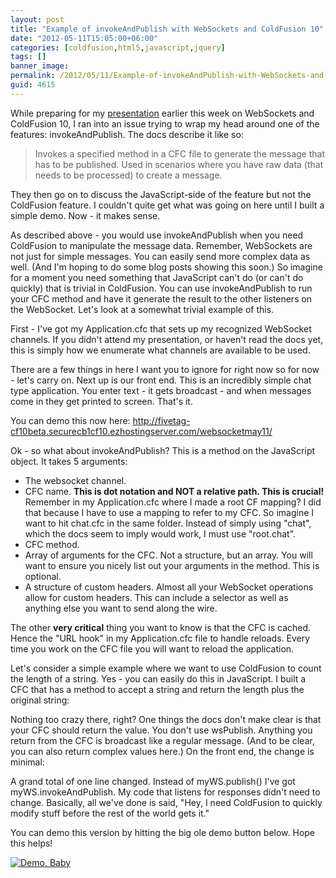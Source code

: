 ```yaml
---
layout: post
title: "Example of invokeAndPublish with WebSockets and ColdFusion 10"
date: "2012-05-11T15:05:00+06:00"
categories: [coldfusion,html5,javascript,jquery]
tags: []
banner_image: 
permalink: /2012/05/11/Example-of-invokeAndPublish-with-WebSockets-and-ColdFusion-10
guid: 4615
---
```


While preparing for my <a href="http://www.raymondcamden.com/index.cfm/2012/5/9/Recording-slides-and-code-from-my-WebSockets-presentation">presentation</a> earlier this week on WebSockets and ColdFusion 10, I ran into an issue trying to wrap my head around one of the features: invokeAndPublish. The docs describe it like so:
<!--more-->
<blockquote>
Invokes a specified method in a CFC file to generate the message that has to be published. Used in scenarios where you have raw data (that needs to be processed) to create a message.
</blockquote>

They then go on to discuss the JavaScript-side of the feature but not the ColdFusion feature. I couldn't quite get what was going on here until I built a simple demo. Now - it makes sense. 

As described above - you would use invokeAndPublish when you need ColdFusion to manipulate the message data. Remember, WebSockets are not just for simple messages. You can easily send more complex data as well. (And I'm hoping to do some blog posts showing this soon.) So imagine for a moment you need something that JavaScript can't do (or can't do quickly) that is trivial in ColdFusion. You can use invokeAndPublish to run your CFC method and have it generate the result to the other listeners  on the WebSocket. Let's look at a somewhat trivial example of this.

First - I've got my Application.cfc that sets up my recognized WebSocket channels. If you didn't attend my presentation, or haven't read the docs yet, this is simply how we enumerate what channels are available to be used.

<script src="https://gist.github.com/2661583.js?file=gistfile1.cfm"></script>

There are a few things in here I want you to ignore for right now so for now - let's carry on. Next up is our front end. This is an incredibly simple chat type application. You enter text - it gets broadcast - and when messages come in they get printed to screen. That's it.

<script src="https://gist.github.com/2661637.js?file=gistfile1.cfm"></script>

You can demo this now here: <a href="http://fivetag-cf10beta.securecb1cf10.ezhostingserver.com/websocketmay11/">http://fivetag-cf10beta.securecb1cf10.ezhostingserver.com/websocketmay11/</a>

Ok - so what about invokeAndPublish? This is a method on the JavaScript object. It takes 5 arguments:

<ul>
<li>The websocket channel.
<li>CFC name. <b>This is dot notation and NOT a relative path. This is crucial!</b> Remember in my Application.cfc where I made a root CF mapping? I did that because I have to use a mapping to refer to my CFC. So imagine I want to hit chat.cfc in the same folder. Instead of simply using "chat", which the docs seem to imply would work, I must use "root.chat". 
<li>CFC method. 
<li>Array of arguments for the CFC. Not a structure, but an array. You will want to ensure you nicely list out your arguments in the method. This is optional.
<li>A structure of custom headers. Almost all your WebSocket operations allow for custom headers. This can include a selector as well as anything else you want to send along the wire.
</ul>

The other <b>very critical</b> thing you want to know is that the CFC is cached. Hence the "URL hook" in my Application.cfc file to handle reloads. Every time you work on the CFC file you will want to reload the application. 

Let's consider a simple example where we want to use ColdFusion to count the length of a string. Yes - you can easily do this in JavaScript. I built a CFC that has a method to accept a string and return the length plus the original string:

<script src="https://gist.github.com/2661698.js?file=gistfile1.cfm"></script>

Nothing too crazy there, right? One things the docs don't make clear is that your CFC should return the value. You don't use wsPublish. Anything you return from the CFC is broadcast like a regular message. (And to be clear, you can also return complex values here.) On the front end, the change is minimal:

<script src="https://gist.github.com/2661726.js?file=gistfile1.cfm"></script>

A grand total of one line changed. Instead of myWS.publish() I've got myWS.invokeAndPublish. My code that listens for responses didn't need to change. Basically, all we've done is said, "Hey, I need ColdFusion to quickly modify stuff before the rest of the world gets it." 

You can demo this version by hitting the big ole demo button below. Hope this helps!

<a href="http://fivetag-cf10beta.securecb1cf10.ezhostingserver.com/websocketmay11/index2.cfm"><img src="https://static.raymondcamden.com/images/icon_128.png" title="Demo, Baby" border="0"></a>